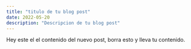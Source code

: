 ```yaml
---
title: "titulo de tu blog post"
date: 2022-05-20
description: "Descripcion de tu blog post"
---
```


Hey este el el contenido del nuevo post, borra esto y lleva tu contenido.
